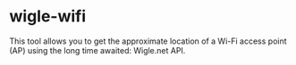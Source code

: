 # wigle-wifi
This tool allows you to get the approximate location of a Wi-Fi access point (AP) using the long time awaited: Wigle.net API.
